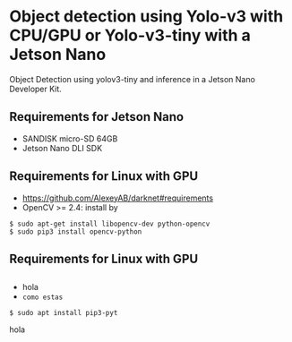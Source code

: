 # Object detection using Yolo-v3 with CPU/GPU or Yolo-v3-tiny with a Jetson Nano
Object Detection using yolov3-tiny and inference in a Jetson Nano Developer Kit.

## Requirements for Jetson Nano
* SANDISK micro-SD 64GB 
* Jetson Nano DLI SDK

## Requirements for Linux with GPU
* https://github.com/AlexeyAB/darknet#requirements
* OpenCV >= 2.4: install by
```
$ sudo apt-get install libopencv-dev python-opencv
$ sudo pip3 install opencv-python
```



## Requirements for Linux with GPU


##

* hola
* `como estas`
```
$ sudo apt install pip3-pyt
```
hola
